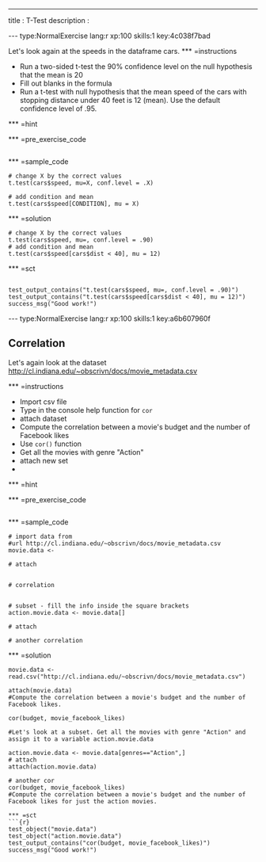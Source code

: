 ---
title       : T-Test
description : 

--- type:NormalExercise lang:r xp:100 skills:1 key:4c038f7bad

Let's look again at the speeds in the dataframe cars. 
*** =instructions

- Run a two-sided t-test the 90% confidence level on the null hypothesis that the mean is 20
- Fill out blanks in the formula
- Run a t-test with null hypothesis that the mean speed of the cars with stopping distance
 under 40 feet is 12 (mean). Use the default confidence level of .95.


*** =hint


*** =pre_exercise_code
```{r}

```


*** =sample_code
```{r}
# change X by the correct values
t.test(cars$speed, mu=X, conf.level = .X) 

# add condition and mean
t.test(cars$speed[CONDITION], mu = X)
```

*** =solution
```{r}
# change X by the correct values
t.test(cars$speed, mu=, conf.level = .90) 
# add condition and mean
t.test(cars$speed[cars$dist < 40], mu = 12)
```

*** =sct
```{r}

test_output_contains("t.test(cars$speed, mu=, conf.level = .90)")
test_output_contains("t.test(cars$speed[cars$dist < 40], mu = 12)")
success_msg("Good work!")

```



--- type:NormalExercise lang:r xp:100 skills:1 key:a6b607960f
## Correlation
Let's again look at the dataset
http://cl.indiana.edu/~obscrivn/docs/movie_metadata.csv

*** =instructions
- Import csv file
- Type in the console help function for ` cor `
- attach dataset
- Compute the correlation between a movie's budget and the number of Facebook likes
- Use ` cor() ` function
- Get all the movies with genre "Action"
- attach new set
- 

*** =hint


*** =pre_exercise_code
```{r}

```


*** =sample_code
```{r}
# import data from 
#url http://cl.indiana.edu/~obscrivn/docs/movie_metadata.csv
movie.data <- 

# attach


# correlation


# subset - fill the info inside the square brackets
action.movie.data <- movie.data[]

# attach

# another correlation
```

*** =solution
```{r}
movie.data <- read.csv("http://cl.indiana.edu/~obscrivn/docs/movie_metadata.csv")

attach(movie.data)
#Compute the correlation between a movie's budget and the number of Facebook likes.
 
cor(budget, movie_facebook_likes)
 
#Let's look at a subset. Get all the movies with genre "Action" and assign it to a variable action.movie.data
 
action.movie.data <- movie.data[genres=="Action",]
# attach
attach(action.movie.data)

# another cor
cor(budget, movie_facebook_likes)
#Compute the correlation between a movie's budget and the number of Facebook likes for just the action movies.
 
*** =sct
```{r}
test_object("movie.data")
test_object("action.movie.data")
test_output_contains("cor(budget, movie_facebook_likes)")
success_msg("Good work!")

```
